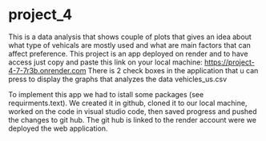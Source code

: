# project_4
This is a data analysis that shows couple of plots that gives an idea about what type of vehicals are mostly used and what are main factors that can affect preference.
This project is an app deployed on render and to have access just copy and paste this link on your local machine:
https://project-4-7-7r3b.onrender.com
There is 2 check boxes in the application that u can press to display the graphs that analyzes the data vehicles_us.csv

To implement this app we had to istall some packages (see requirments.text). We created it in github, cloned it to our local machine, worked on the code in visual studio code, then saved progress and pushed the changes to git hub. The git hub is linked to the render account were we deployed the web application.